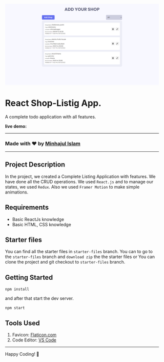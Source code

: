 ![React Shop-Listig App](./banner.png)

# React Shop-Listig App.

A complete todo application with all features.

**live demo: []()**

---

### Made with ❤️ by [Minhajul Islam](https://www.linkedin.com/in/md-minhajul-islam-a537601a6/)

---

## Project Description

In the project, we created a Complete Listing Application with features. We have done all the CRUD operations. We used `React.js` and to manage our states, we used `Redux`. Also we used `Framer Motion` to make simple animations.

## Requirements

- Basic ReactJs knowledge
- Basic HTML, CSS knowledge

## Starter files

You can find all the starter files in `starter-files` branch. You can to go to the `starter-files` branch and `download zip` the the starter files or You can clone the project and git checkout to `starter-files` branch.

## Getting Started

```shell
npm install
```

and after that start the dev server.

```shell
npm start
```

## Tools Used

1. Favicon: [Flaticon.com](https://www.flaticon.com/)
1. Code Editor: [VS Code](https://code.visualstudio.com/)

---

Happy Coding! 🚀
